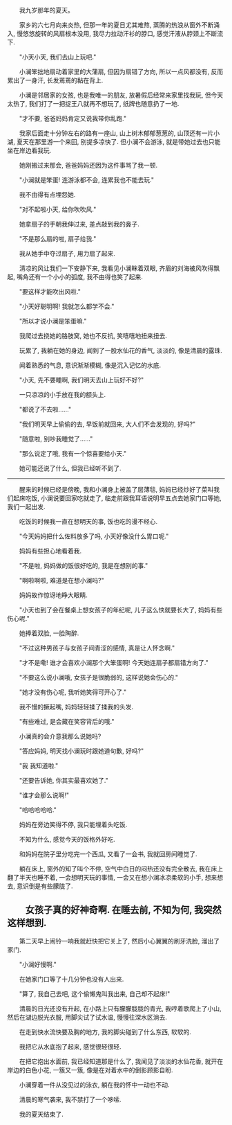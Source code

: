 　　我九岁那年的夏天。

　　家乡的六七月向来炎热, 但那一年的夏日尤其难熬, 蒸腾的热浪从窗外不断涌入, 慢悠悠旋转的风扇根本没用, 我尽力拉动汗衫的脖口, 感觉汗液从脖颈上不断流下.

　　"小天小天, 我们去山上玩吧."

　　小澜笨拙地扇动着家里的大蒲扇, 但因为扇错了方向, 所以一点风都没有, 反而累出了一身汗,  长发蔫蔫的黏在背上.

　　小澜是邻居家的女孩, 也是我唯一的朋友, 放暑假后经常来家里找我玩, 但今天太热了, 我们打了一把捉王八就再不想玩了, 纸牌也随意扔了一地.

　　"才不要, 爸爸妈妈肯定又说我带你乱跑."

　　我家后面走十分钟左右的路有一座山, 山上树木郁郁葱葱的, 山顶还有一片小湖, 夏天在那里游一个来回, 别提多凉快了. 但小澜不会游泳, 就是带她过去也只能坐在岸边看我玩.

　　她刚搬过来那会, 爸爸妈妈还因为这件事骂了我一顿.

　　"小澜就是笨蛋! 连游泳都不会, 连累我也不能去玩."

　　我不由得有点埋怨她.

　　"对不起啦小天, 给你吹吹风."

　　她拿扇子的手朝我伸过来, 差点敲到我的鼻子.

　　"不是那么扇的啦, 扇子给我."

　　我从她手中夺过扇子, 用力扇了起来.

　　清凉的风让我们一下安静下来, 我看见小澜眯着双眼, 齐眉的刘海被风吹得飘起, 嘴角还有一个小小的弧度, 我不由得也笑了起来.

　　"要这样才能吹出风啦."

　　"小天好聪明啊! 我就怎么都学不会."

　　"所以才说小澜是笨蛋嘛."

　　我爬过去挠她的胳肢窝, 她也不反抗, 笑嘻嘻地扭来扭去.

　　玩累了, 我躺在她的身边, 闻到了一股水仙花的香气, 淡淡的, 像是清晨的露珠.

　　闻着熟悉的气息, 意识渐渐模糊, 像是沉入记忆的水底.

　　"小天, 先不要睡啊, 我们明天去山上玩好不好?"

　　一只凉凉的小手放在我的额头上.

　　"都说了不去啦……"

　　"我们明天早上偷偷的去, 早饭前就回来, 大人们不会发现的, 好吗?"

　　"随意啦, 别吵我睡觉了……"

　　"那么说定了哦, 我有一个惊喜要给小天."

　　她可能还说了什么, 但我已经听不到了.

----------------------------------------------------------------------------------

　　醒来的时候已经是傍晚,  我和小澜身上被盖了层薄毯, 妈妈已经炒好了菜叫我们起床吃饭, 小澜说要回家吃就走了,  临走前跟我耳语说明早五点去她家门口等她,  我们一起出发.

　　吃饭的时候我一直在想明天的事, 饭也吃的漫不经心.

　　"今天妈妈把什么佐料放多了吗, 小天好像没什么胃口呢."

　　妈妈有些担心地看着我.

　　"不是啦, 妈妈做的饭很好吃的, 我是在想别的事."

　　"啊啦啊啦, 难道是在想小澜吗?"

　　妈妈故作惊讶地睁大眼睛.

　　"小天也到了会在餐桌上想女孩子的年纪呢, 儿子这么快就要长大了, 妈妈有些伤心呢."

　　她捧着双脸, 一脸陶醉.

　　"不过这种男孩子与女孩子间青涩的感情, 真是让人怀念啊."

　　"才不是嘞! 谁才会喜欢小澜那个大笨蛋啊! 今天她连扇子都扇错方向了."

　　"不要这么说小澜哦, 女孩子是很脆弱的, 这样说她会伤心的."

　　"她才没有伤心呢, 我听她笑得可开心了."

　　我不慢的撅起嘴, 妈妈轻轻揉了揉我的头发.

　　"有些难过, 是会藏在笑容背后的哦."

　　小澜真的会介意我那么说她吗?

　　"答应妈妈, 明天找小澜玩时跟她道句歉, 好吗?"

　　"我 我知道啦."

　　"还要告诉她, 你其实最喜欢她了."

　　"谁才会那么说啊!"

　　"哈哈哈哈哈."

　　妈妈在旁边笑得不停, 我只能埋着头吃饭.

　　不知为什么, 感觉今天的饭格外好吃.



　　和妈妈在院子里分吃完一个西瓜, 又看了一会书, 我就回房间睡觉了.

　　躺在床上, 窗外的知了叫个不停, 空气中白日的闷热还没有完全散去, 我在床上翻了半天也睡不着, 一会想明天玩的事情, 一会又在想小澜冰凉柔软的小手, 想来想去, 意识倒是有些朦胧了.

　　女孩子真的好神奇啊. 在睡去前, 不知为何, 我突然这样想到.
　　
-----------------------------------

　　第二天早上闹铃一响我就赶快把它关上了, 然后小心翼翼的刷牙洗脸, 溜出了家门.

　　"小澜好慢啊."

　　在她家门口等了十几分钟也没有人出来.

　　"算了, 我自己去吧, 这个偷懒鬼叫我出来, 自己却不起床!" 

　　清晨的日光还没有升起, 在小路上只有朦朦胧胧的青光, 我哼着歌爬上了小山, 然后在湖边脱光衣服, 用脚尖试了试水温, 慢慢往深水区淌去.

　　在走到快水流快要及胸的地方, 我的脚尖碰到了什么东西, 软软的.

　　我把它从水底抱了起来, 感觉很轻很轻.

　　在把它抱出水面前, 我已经知道那是什么了, 我闻见了淡淡的水仙花香, 就开在岸边的白色小花, 一簇又一簇, 像是在对着水中的倒影顾影自盼.

　　小澜穿着一件从没见过的泳衣, 躺在我的怀中一动也不动.

　　清晨的寒气袭来, 我不禁打了一个哆嗦.

　　我的夏天结束了.
